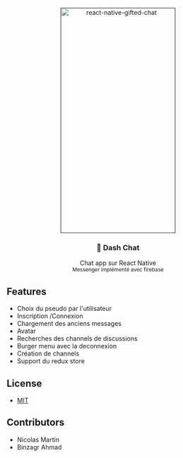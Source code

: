<p align="center" >
   <a href="">
    <img alt="react-native-gifted-chat" src="https://media.giphy.com/media/oVolTZuVNLfNGJ1dcg/giphy.gif" width="260" height="510" />
 </a>

</p>

<h3 align="center">
  💬 Dash Chat
</h3>
<p align="center">
  Chat app sur React Native <br/>
  <small>Messenger implémenté avec firebase</small>
</p>

## Features

- Choix du pseudo par l'utilisateur
- Inscription /Connexion
- Chargement des anciens messages
- Avatar
- Recherches des channels de discussions
- Burger menu avec la deconnexion
- Création de channels
- Support du redux store

## License

- [MIT](LICENSE)

## Contributors

- Nicolas Martin
- Binzagr Ahmad

